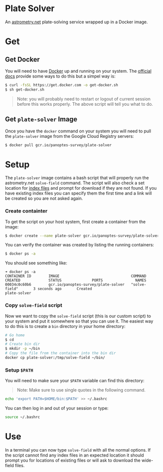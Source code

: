 Plate Solver
============

An [astrometry.net](astrometry.net) plate-solving service wrapped up in a Docker
image.

# Get

## Get Docker
You will need to have [Docker](https://www.docker.com) up and running on your system.
The [official docs](https://www.docker.com/get-started) provide some ways to do this
but a simpel way is:

```bash
$ curl -fsSL https://get.docker.com -o get-docker.sh
$ sh get-docker.sh
```

> Note: you will probably need to restart or logout of current session before this
works properly. The above script will tell you what to do.

## Get `plate-solver` Image

Once you have the `docker` command on your system you will need to pull the `plate-solver`
image from the Google Cloud Registry servers:

```bash
$ docker pull gcr.io/panoptes-survey/plate-solver
```

# Setup

The `plate-solver` image contains a bash script that will properly run the astrometry.net
`solve-field` command.  The script will also check a set location for
[index files](http://astrometry.net/doc/readme.html#getting-index-files) and prompt
for download if they are not found. If you have existing index files you can specify
them the first time and a link will be created so you are not asked again.

### Create containter

To get the script on your host system, first create a container from the image:

```bash
$ docker create --name plate-solver gcr.io/panoptes-survey/plate-solver
```

You can verify the container was created by listing the running containers:

```bash
$ docker ps -a
```

You should see something like:

```
➜ docker ps -a
CONTAINER ID        IMAGE                                 COMMAND             CREATED             STATUS              PORTS               NAMES
00034c0c60b6        gcr.io/panoptes-survey/plate-solver   "solve-field"       3 seconds ago       Created                                 plate-solver
```

### Copy `solve-field` script

Now we want to copy the `solve-field` script (this is our custom script) to your system and put it
somewhere so that you can use it.  The easiest way to do this is to create a `bin` directory in your
home directory:

```bash
# Go home
$ cd
# Create bin dir
$ mkdir -p ~/bin
# Copy the file from the container into the bin dir
docker cp plate-solver:/tmp/solve-field ~/bin/
```

### Setup `$PATH`

You will need to make sure your `$PATH` variable can find this directory:

> Note: Make sure to use single quotes in the following command.

```bash
echo 'export PATH=$HOME/bin:$PATH' >> ~/.bashrc
```

You can then log in and out of your session or type:

```bash
source ~/.bashrc
```

# Use

In a terminal you can now type `solve-field` with all the normal options. If the
script cannot find any index files in an expected location it should prompt you
for locations of existing files or will ask to download the wide-field files.
